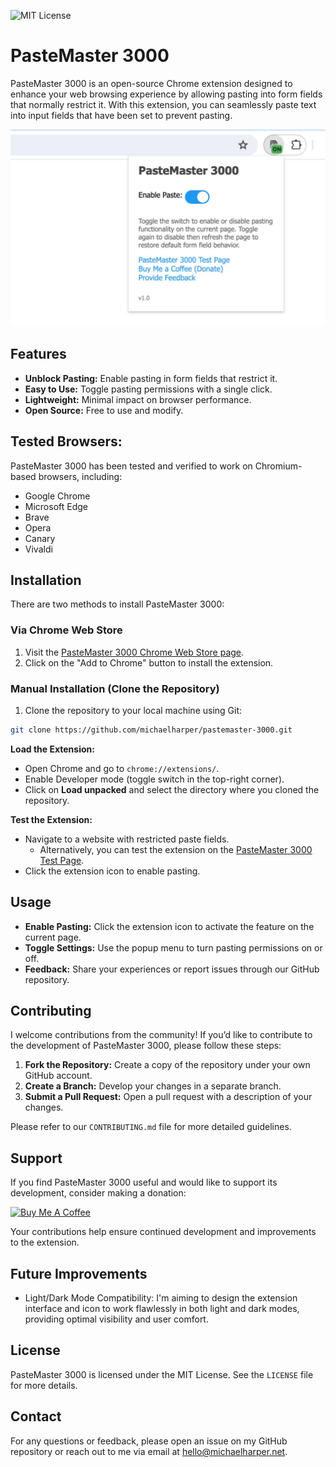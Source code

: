 ![MIT License](https://img.shields.io/badge/license-MIT-blue.svg)

# PasteMaster 3000

PasteMaster 3000 is an open-source Chrome extension designed to enhance your web browsing experience by allowing pasting into form fields that normally restrict it. With this extension, you can seamlessly paste text into input fields that have been set to prevent pasting.

![PasteMaster 3000 Logo](https://github.com/michaelharper/pastemaster-3000/blob/main/images/PasteMaster_3000_with_indicator.jpg?raw=true "PasteMaster 3000 Logo")

## Features

- **Unblock Pasting:** Enable pasting in form fields that restrict it.
- **Easy to Use:** Toggle pasting permissions with a single click.
- **Lightweight:** Minimal impact on browser performance.
- **Open Source:** Free to use and modify.

## Tested Browsers:
PasteMaster 3000 has been tested and verified to work on Chromium-based browsers, including:  
- Google Chrome
- Microsoft Edge
- Brave
- Opera
- Canary
- Vivaldi

## Installation

There are two methods to install PasteMaster 3000:

### Via Chrome Web Store

1. Visit the [PasteMaster 3000 Chrome Web Store page](https://chromewebstore.google.com/detail/pastemaster-3000/omkaenfkgkbjncnbpcgabbpbpbbhogbj).
2. Click on the "Add to Chrome" button to install the extension.

### Manual Installation (Clone the Repository)

1. Clone the repository to your local machine using Git:

```bash
git clone https://github.com/michaelharper/pastemaster-3000.git
```

**Load the Extension:**

- Open Chrome and go to `chrome://extensions/`.
- Enable Developer mode (toggle switch in the top-right corner).
- Click on **Load unpacked** and select the directory where you cloned the repository.

**Test the Extension:**

- Navigate to a website with restricted paste fields.
  - Alternatively, you can test the extension on the [PasteMaster 3000 Test Page](https://michaelharper.net/pastemaster-3000/).
- Click the extension icon to enable pasting.

## Usage

- **Enable Pasting:** Click the extension icon to activate the feature on the current page.
- **Toggle Settings:** Use the popup menu to turn pasting permissions on or off.
- **Feedback:** Share your experiences or report issues through our GitHub repository.

## Contributing

I welcome contributions from the community! If you’d like to contribute to the development of PasteMaster 3000, please follow these steps:

1. **Fork the Repository:** Create a copy of the repository under your own GitHub account.
2. **Create a Branch:** Develop your changes in a separate branch.
3. **Submit a Pull Request:** Open a pull request with a description of your changes.

Please refer to our `CONTRIBUTING.md` file for more detailed guidelines.

## Support

If you find PasteMaster 3000 useful and would like to support its development, consider making a donation:

<a href="https://www.buymeacoffee.com/michaelharper" target="_blank"><img src="https://cdn.buymeacoffee.com/buttons/default-orange.png" alt="Buy Me A Coffee" height="41" width="174"></a>

Your contributions help ensure continued development and improvements to the extension.

## Future Improvements

- Light/Dark Mode Compatibility: I'm aiming to design the extension interface and icon to work flawlessly in both light and dark modes, providing optimal visibility and user comfort.

## License

PasteMaster 3000 is licensed under the MIT License. See the `LICENSE` file for more details.

## Contact

For any questions or feedback, please open an issue on my GitHub repository or reach out to me via email at hello@michaelharper.net.
```